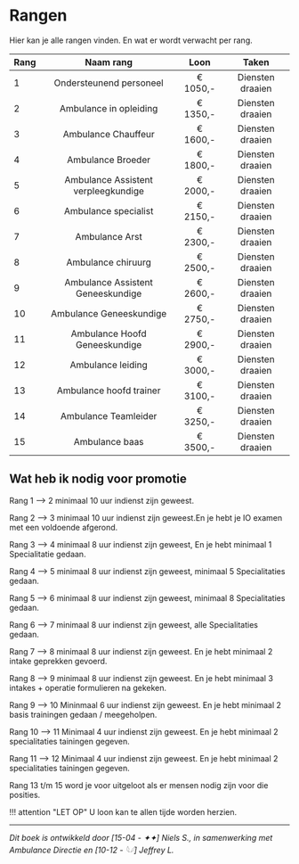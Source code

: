 # Rangen 
Hier kan je alle rangen vinden. En wat er wordt verwacht per rang.

| Rang | Naam rang | Loon | Taken |
|:--------------------|:---------------:|:-----------------:|:-----------------:|
| 1 | Ondersteunend personeel | € 1050,- | Diensten draaien |
| 2 | Ambulance in opleiding | € 1350,- | Diensten draaien |
| 3 | Ambulance Chauffeur | € 1600,- | Diensten draaien |
| 4 | Ambulance Broeder | € 1800,- | Diensten draaien |
| 5 | Ambulance Assistent verpleegkundige | € 2000,- | Diensten draaien | 
| 6 | Ambulance  specialist | € 2150,- | Diensten draaien |
| 7 | Ambulance  Arst | € 2300,- | Diensten draaien |
| 8 | Ambulance chiruurg | € 2500,- | Diensten draaien |
| 9 | Ambulance Assistent Geneeskundige | € 2600,- | Diensten draaien |
| 10 | Ambulance Geneeskundige | € 2750,- | Diensten draaien |
| 11 | Ambulance Hoofd Geneeskundige | € 2900,- | Diensten draaien |
| 12 | Ambulance leiding | € 3000,- | Diensten draaien |
| 13 | Ambulance hoofd trainer | € 3100,- | Diensten draaien |
| 14 | Ambulance Teamleider | € 3250,- | Diensten draaien |
| 15 | Ambulance baas | € 3500,- | Diensten draaien |

## Wat heb ik nodig voor promotie
Rang 1 --> 2 minimaal 10 uur indienst zijn geweest.

Rang 2 --> 3 minimaal 10 uur indienst zijn geweest.En je hebt je IO examen met een voldoende afgerond.

Rang 3 --> 4 minimaal 8 uur indienst zijn geweest, En je hebt minimaal 1 Specialitatie gedaan.

Rang 4 --> 5 minimaal 8 uur indienst zijn geweest, minimaal 5 Specialitaties gedaan.

Rang 5 --> 6 minimaal 8 uur indienst zijn geweest, minimaal 8 Specialitaties gedaan. 

Rang 6 --> 7 minimaal 8 uur indienst zijn geweest, alle Specialitaties gedaan.

Rang 7 --> 8 minimaal 8 uur indienst zijn geweest. En je hebt minimaal 2 intake geprekken gevoerd. 

Rang 8 --> 9 minimaal 8 uur indienst zijn geweest. En je hebt minimaal 3 intakes + operatie formulieren na gekeken.

Rang 9 --> 10 Mininmaal 6 uur indienst zijn geweest. En je hebt minimaal 2 basis trainingen gedaan / meegeholpen.

Rang 10 --> 11 Minimaal 4 uur indienst zijn geweest. En je hebt minimaal 2 specialitaties tainingen gegeven. 

Rang 11 --> 12 Minimaal 4 uur indienst zijn geweest. En je hebt minimaal 2 specialitaties tainingen gegeven.

Rang 13 t/m 15 word je voor uitgeloot als er mensen nodig zijn voor die posities. 

!!! attention "LET OP"
    U loon kan te allen tijde worden herzien.

---------------------

*Dit boek is ontwikkeld door [15-04 - ✦✦] Niels S., in samenwerking met Ambulance Directie en [10-12 - 𓆩𓆪] Jeffrey L.*

